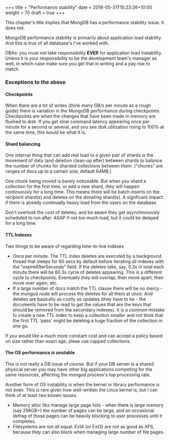 +++
title = "Performance stability"
date =  2018-05-31T15:23:26+10:00
weight = 70
draft = true
+++

This chapter's title implies that MongDB has a performance stability issue. It does not.

MongoDB performance stability is primarily about application load stability. And this is true of all database's I've worked with.

DBAs: you must not take responsibility **EVER** for application load instability. Unless it is your responsibility to be the development team's manager as well, in which case make sure you get that in writing and a pay rise to match.

### Exceptions to the above

#### Checkpoints

When there are a lot of writes (think many GB/s per minute as a rough guide) there is variation in the MongoDB performance during checkpoints. Checkpoints are when the changes that have been made in memory are flushed to disk. If you get slow command latency appearing once per minute for a second or several, and you see disk utilization rising to 100% at the same time, this would be what it is.

#### Shard balancing

One internal thing that can add real load to a given pair of shards is the movement of data (and deletion clean-up after) between shards to balance the number of chunks for sharded collections between them. ("chunks" are ranges of docs up to a certain size, default 64MB.)

One chunk being moved is barely noticeable. But when you shard a collection for the first time, or add a new shard, they will happen continuously for a long time. This means there will be batch inserts on the recipient shard(s) and deletes on the donating shard(s). A signficant impact if there is already continually heavy load from the users on the database.

Don't overlook the cost of deletes, and be aware they get asynchronously scheduled to run after. ASAP if not too much load, but it could be delayed for a long time.

#### TTL Indexes

Two things to be aware of regarding time-to-live indexes

* Once per minute. The TTL index deletes are executed by a background thread that sleeps for 60 secs by default before iterating all indexes with the "expireAfterSeconds" field. If the deletes take, say, 0.3s in total each minute there will be 60.3s cycle of deletes appearing. This is a different cycle to checkpoints. Eventually they will overlap, then move apart, then move over again, etc.
* If a large number of docs match the TTL clause there will be no mercy - the mongod node will process the deletes for all them at once. And deletes are basically as costly as updates (they have to be - the documents have to be read to get the values that are the keys that should be removed from the secondary indexes). It is a common mistake to create a new TTL index to keep a collection smaller and not think that the first TTL 'pass' might be deleting a huge fraction of the collection in one go.

If you would like a much more constant cost and can accept a policy based on size rather than exact age, pleae use capped collections.

#### The OS performance is unstable

This is not really a DB issue of course. But if your DB server is a shared physical server you may have other big applications competing for the same resources, affecting the mongod process's top processing rate.

Another form of OS instability is when the kernel or library performance is not even. This is rare given how well-written the Linux kernel is, but I can think of at least two known issues.

* Memory alloc libs manage large page lists - when there is large memory (say 256GB+) the number of pages can be large, and an occasional defrag of those pages can be heavily blocking to user processes until it completes.
* Filesystems are not all equal. Ext4 (or Ext3) are not as good as XFS, because they can also block when managing large number of file pages.
